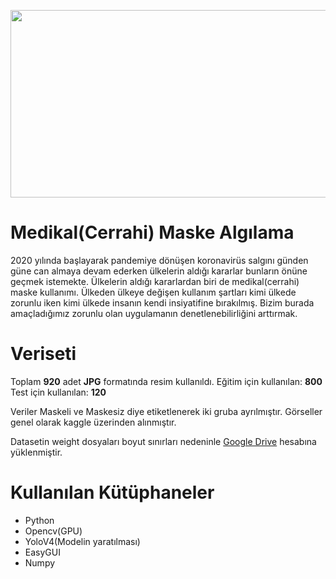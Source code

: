 <p align="center">
  <img width="520" height="300" src="https://github.com/hheren/2021-maske-algilama/blob/main/DemoOutput/demoresim.png">
</p>


# Medikal(Cerrahi) Maske Algılama 
2020 yılında başlayarak pandemiye dönüşen koronavirüs salgını günden güne can almaya devam ederken ülkelerin aldığı kararlar bunların önüne geçmek istemekte. Ülkelerin aldığı kararlardan biri de medikal(cerrahi) maske kullanımı.  Ülkeden ülkeye değişen kullanım şartları kimi ülkede zorunlu iken kimi ülkede insanın kendi insiyatifine bırakılmış. Bizim burada amaçladığımız zorunlu olan uygulamanın denetlenebilirliğini arttırmak. 

# Veriseti
Toplam **920** adet **JPG** formatında resim kullanıldı.
Eğitim için kullanılan: **800**
Test için kullanılan: **120**


Veriler Maskeli ve Maskesiz diye etiketlenerek iki gruba ayrılmıştır. 
Görseller genel olarak kaggle üzerinden alınmıştır. 

Datasetin weight dosyaları boyut sınırları nedeninle [Google Drive](linkgelecek) hesabına yüklenmiştir. 
# Kullanılan Kütüphaneler
+ Python
+ Opencv(GPU)
+ YoloV4(Modelin yaratılması)
+ EasyGUI
+ Numpy

